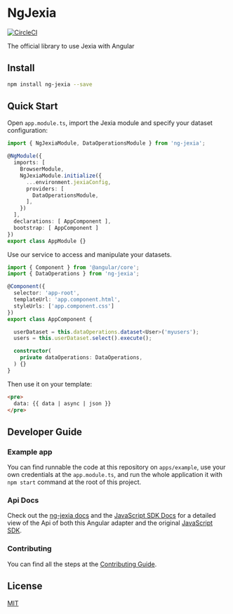 # NgJexia

[![CircleCI](https://circleci.com/gh/jexia/ng-jexia.svg?style=svg)](https://circleci.com/gh/jexia/ng-jexia)

The official library to use Jexia with Angular

## Install

```bash
npm install ng-jexia --save
```

## Quick Start

Open `app.module.ts`, import the Jexia module and specify your dataset configuration:

```ts
import { NgJexiaModule, DataOperationsModule } from 'ng-jexia';

@NgModule({
  imports: [
    BrowserModule,
    NgJexiaModule.initialize({
      ...environment.jexiaConfig,
      providers: [
        DataOperationsModule,
      ],
    })
  ],
  declarations: [ AppComponent ],
  bootstrap: [ AppComponent ]
})
export class AppModule {}
```

Use our service to access and manipulate your datasets.

```ts
import { Component } from '@angular/core';
import { DataOperations } from 'ng-jexia';

@Component({
  selector: 'app-root',
  templateUrl: 'app.component.html',
  styleUrls: ['app.component.css']
})
export class AppComponent {

  userDataset = this.dataOperations.dataset<User>('myusers');
  users = this.userDataset.select().execute();

  constructor(
    private dataOperations: DataOperations,
  ) {}
}
```

Then use it on your template:

```html
<pre>
  data: {{ data | async | json }}
</pre>
```

## Developer Guide

### Example app

You can find runnable the code at this repository on `apps/example`, use your own credentials at the `app.module.ts`,
and run the whole application it with `npm start` command at the root of this project.

### Api Docs

Check out the [ng-jexia docs](https://jexia.github.io/ng-jexia/) and the [JavaScript SDK Docs](https://jexia.github.io/jexia-sdk-js/)
for a detailed view of the Api of both this Angular adapter and the original [JavaScript SDK](https://github.com/jexia/jexia-sdk-js/).

### Contributing

You can find all the steps at the [Contributing Guide](https://jexia.github.io/ng-jexia/contributing.html).

## License

[MIT](https://jexia.github.io/ng-jexia/license.html)

